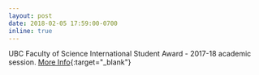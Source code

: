 ```yaml
---
layout: post
date: 2018-02-05 17:59:00-0700
inline: true
---
```


UBC Faculty of Science International Student Award - 2017-18 academic session. [More Info](https://science.ubc.ca/students/blog/science-international-scholarship){:target="\_blank"}